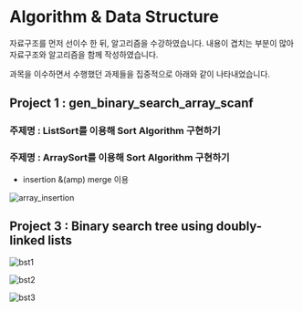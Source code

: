 # Algorithm & Data Structure

자료구조를 먼저 선이수 한 뒤, 알고리즘을 수강하였습니다. 내용이 겹치는 부분이 많아 자료구조와 알고리즘을 함께 작성하였습니다.

과목을 이수하면서 수행했던 과제들을 집중적으로 아래와 같이 나타내었습니다.

## Project 1 : gen_binary_search_array_scanf

### **주제명**  : ListSort를 이용해 Sort Algorithm 구현하기

### **주제명** : ArraySort를 이용해 Sort Algorithm 구현하기
- insertion &(amp) merge 이용

![array_insertion](https://user-images.githubusercontent.com/45071833/102359616-5bd22180-3ff4-11eb-8092-20f237c87f9e.JPG)



## Project 3 : Binary search tree using doubly-linked lists

![bst1](https://user-images.githubusercontent.com/45071833/102359237-dea6ac80-3ff3-11eb-9697-908a9ef4eabb.JPG)

![bst2](https://user-images.githubusercontent.com/45071833/102359240-dfd7d980-3ff3-11eb-820a-48e026738c63.JPG)

![bst3](https://user-images.githubusercontent.com/45071833/102359244-e0707000-3ff3-11eb-8530-6e83732c698f.JPG)
